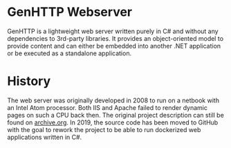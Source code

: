 # GenHTTP Webserver

GenHTTP is a lightweight web server written purely in C# and without any dependencies to 3rd-party libraries. It provides an object-oriented model to provide content and can either be embedded into another .NET application or be executed as a standalone application.

# History

The web server was originally developed in 2008 to run on a netbook with an Intel Atom processor. Both IIS and Apache failed to render dynamic pages on such a CPU back then. The original project description can still be found on [archive.org](https://web.archive.org/web/20100706192130/http://gene.homeip.net/GenHTTPWebsite/). In 2019, the source code has been moved to GitHub with the goal to rework the project to be able to run dockerized web applications written in C#.